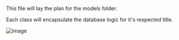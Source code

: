 This file will lay the plan for the models folder. 

Each class will encapsulate the database logic for it's respected title. 


![image](https://github.com/user-attachments/assets/872fe316-9578-4137-b0e4-b6a3be1d5b4e)
